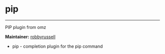 # pip
---

PIP plugin from omz

**Maintainer:** [robbyrussell](https://github.com/robbyrussell)

- pip - completion plugin for the pip command

